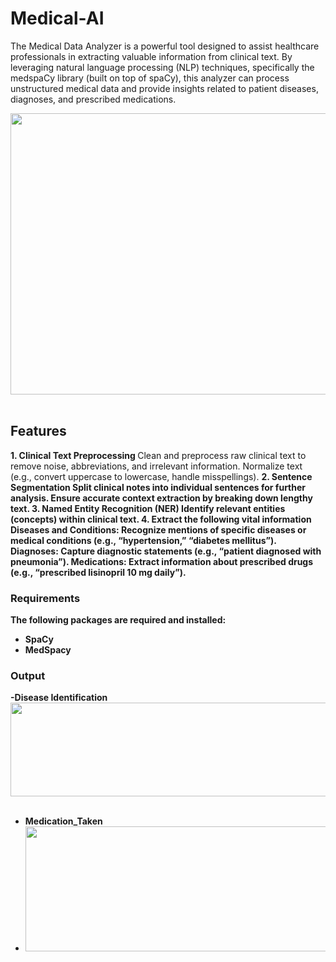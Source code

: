 # Medical-AI

The Medical Data Analyzer is a powerful tool designed to assist healthcare professionals in extracting valuable information from clinical text. By leveraging natural language processing (NLP) techniques, specifically the medspaCy library (built on top of spaCy), this analyzer can process unstructured medical data and provide insights related to patient diseases, diagnoses, and prescribed medications.

 <img src="https://github.com/saimenogm/Medical-AI/assets/32343117/201926c6-03c3-480e-8aef-097bc19cbada" width=520 height=450 /> &nbsp; 

## Features

<b>1. Clinical Text Preprocessing </b>
Clean and preprocess raw clinical text to remove noise, abbreviations, and irrelevant information.
Normalize text (e.g., convert uppercase to lowercase, handle misspellings).
<b>2. Sentence Segmentation<b>
Split clinical notes into individual sentences for further analysis.
Ensure accurate context extraction by breaking down lengthy text.
<b>3. Named Entity Recognition (NER)</b>
Identify relevant entities (concepts) within clinical text.
<b>4. Extract the following vital information </b>
Diseases and Conditions: Recognize mentions of specific diseases or medical conditions (e.g., “hypertension,” “diabetes mellitus”).
Diagnoses: Capture diagnostic statements (e.g., “patient diagnosed with pneumonia”).
Medications: Extract information about prescribed drugs (e.g., “prescribed lisinopril 10 mg daily”).

### Requirements
The following packages are required and installed:
- SpaCy
- MedSpacy


### Output
-Disease Identification 
<img src="https://github.com/saimenogm/Medical-AI/assets/32343117/d8db7159-636d-462a-9b5a-a5605e7e732e" width=520 height=150 /> &nbsp; 

- Medication_Taken
- <img src="https://github.com/saimenogm/Medical-AI/assets/32343117/485d40b5-b6b9-42d3-9acd-089c115b7868" width=520 height=200 /> &nbsp; 
